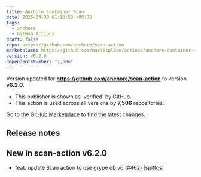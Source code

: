 ```yaml
---
title: Anchore Container Scan
date: 2025-04-30 01:10:53 +00:00
tags:
  - anchore
  - GitHub Actions
draft: false
repo: https://github.com/anchore/scan-action
marketplace: https://github.com/marketplace/actions/anchore-container-scan
version: v6.2.0
dependentsNumber: "7,506"
---
```



Version updated for **https://github.com/anchore/scan-action** to version **v6.2.0**.
- This publisher is shown as 'verified' by GitHub.
- This action is used across all versions by **7,506** repositories.

Go to the [GitHub Marketplace](https://github.com/marketplace/actions/anchore-container-scan) to find the latest changes.

## Release notes

## New in scan-action v6.2.0

- feat: update Scan action to use grype db v6 (#462) [[spiffcs](https://github.com/spiffcs)]
